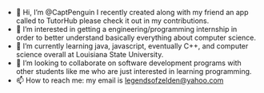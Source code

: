 - 👋 Hi, I’m @CaptPenguin I recently created along with my friend an app called to TutorHub please check it out in my contributions.
- 👀 I’m interested in getting a engineering/programming internship in order to better understand basically everything about computer science.
- 🌱 I’m currently learning java, javascript, eventually C++, and computer science overall at Louisiana State University.
- 💞️ I’m looking to collaborate on software development programs with other students like me who are just interested in learning programming.
- 📫 How to reach me: my email is legendsofzelden@yahoo.com

<!---
CaptPenguin/CaptPenguin is a ✨ special ✨ repository because its `README.md` (this file) appears on your GitHub profile.
You can click the Preview link to take a look at your changes.
--->
